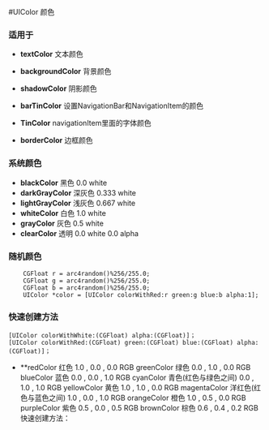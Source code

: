 #UIColor 颜色

### 适用于
  - **textColor** 文本颜色
  - **backgroundColor** 背景颜色 
  - **shadowColor** 阴影颜色
  - **barTinColor** 设置NavigationBar和NavigationItem的颜色
  - **TinColor** navigationItem里面的字体颜色
  - **borderColor** 边框颜色

### 系统颜色
  - **blackColor** 黑色   0.0 white
  - **darkGrayColor** 深灰色   0.333 white
  - **lightGrayColor** 浅灰色   0.667 white
  - **whiteColor** 白色   1.0 white
  - **grayColor** 灰色   0.5 white
  - **clearColor** 透明   0.0 white 0.0 alpha

### 随机颜色
```
    CGFloat r = arc4random()%256/255.0;
    CGFloat g = arc4random()%256/255.0;
    CGFloat b = arc4random()%256/255.0;
    UIColor *color = [UIColor colorWithRed:r green:g blue:b alpha:1];
```

### 快速创建方法
```
[UIColor colorWithWhite:(CGFloat) alpha:(CGFloat)]；
[UIColor colorWithRed:(CGFloat) green:(CGFloat) blue:(CGFloat) alpha:(CGFloat)]；
```
- **redColor 红色   1.0 , 0.0 , 0.0 RGB  greenColor 绿色   0.0 , 1.0 , 0.0 RGB  blueColor 蓝色   0.0 , 0.0 , 1.0 RGB  cyanColor 青色(红色与绿色之间)   0.0 , 1.0 , 1.0 RGB  yellowColor 黄色   1.0 , 1.0 , 0.0 RGB  magentaColor 洋红色(红色与蓝色之间)   1.0 , 0.0 , 1.0 RGB  orangeColor 橙色   1.0 , 0.5 , 0.0 RGB  purpleColor 紫色   0.5 , 0.0 , 0.5 RGB  brownColor 棕色   0.6 , 0.4 , 0.2 RGB快速创建方法：
```